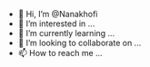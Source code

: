 - 👋 Hi, I’m @Nanakhofi
- 👀 I’m interested in ...
- 🌱 I’m currently learning ...
- 💞️ I’m looking to collaborate on ...
- 📫 How to reach me ...

<!---
Nanakhofi/Nanakhofi is a ✨ special ✨ repository because its `README.md` (this file) appears on your GitHub profile.
You can click the Preview link to take a look at your changes.
--->
